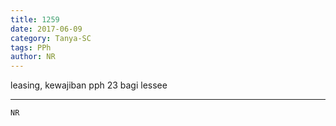 ```yaml
---
title: 1259
date: 2017-06-09
category: Tanya-SC
tags: PPh
author: NR
---
```


leasing, kewajiban pph 23 bagi lessee

---



`NR`
